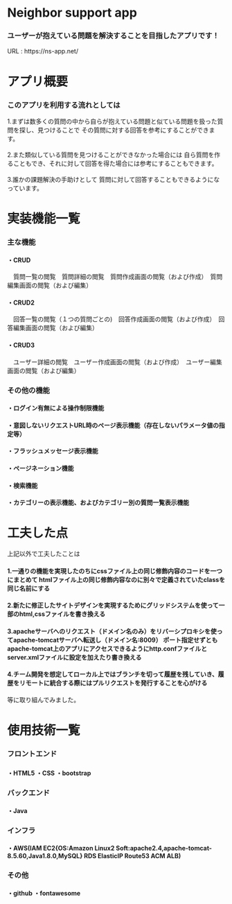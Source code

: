 # Neighbor support app
<h3>ユーザーが抱えている問題を解決することを目指したアプリです！</h3>
URL : https://ns-app.net/

# アプリ概要
<h3>このアプリを利用する流れとしては</h3>
1.まずは数多くの質問の中から自らが抱えている問題と似ている問題を扱った質問を探し、見つけることで
その質問に対する回答を参考にすることができます。<br><br>
2.また類似している質問を見つけることができなかった場合には
自ら質問を作ることもでき、それに対して回答を得た場合には参考にすることもできます。<br><br>
3.誰かの課題解決の手助けとして
質問に対して回答することもできるようになっています。

# 実装機能一覧
<h3>主な機能</h3>
<h4>・CRUD</h4>
　質問一覧の閲覧　質問詳細の閲覧　質問作成画面の閲覧（および作成）　質問編集画面の閲覧（および編集）<br>
<h4>・CRUD2</h4>
　回答一覧の閲覧（１つの質問ごとの)　回答作成画面の閲覧（および作成）　回答編集画面の閲覧（および編集）<br>
<h4>・CRUD3</h4>
　ユーザー詳細の閲覧　ユーザー作成画面の閲覧（および作成）　ユーザー編集画面の閲覧（および編集）<br>
<h3>その他の機能</h3>
<h4>・ログイン有無による操作制限機能</h4>
<h4>・意図しないリクエストURL時のページ表示機能（存在しないパラメータ値の指定等）</h4>
<h4>・フラッシュメッセージ表示機能</h4>
<h4>・ページネーション機能</h4>
<h4>・検索機能</h4>
<h4>・カテゴリーの表示機能、およびカテゴリー別の質問一覧表示機能</h4>

# 工夫した点
上記以外で工夫したことは<br>
<h4>1.一通りの機能を実現したのちにcssファイル上の同じ修飾内容のコードを一つにまとめて
htmlファイル上の同じ修飾内容なのに別々で定義されていたclassを同じ名前にする</h4>
<h4>2.新たに修正したサイトデザインを実現するためにグリッドシステムを使って一部のhtml,cssファイルを書き換える</h4>
<h4>3.apacheサーバへのリクエスト（ドメイン名のみ）をリバーシプロキシを使ってapache-tomcatサーバへ転送し（ドメイン名:8009）
ポート指定せずともapache-tomcat上のアプリにアクセスできるようにhttp.confファイルとserver.xmlファイルに設定を加えたり書き換える</h4>
<h4>4.チーム開発を想定してローカル上ではブランチを切って履歴を残していき、履歴をリモートに統合する際にはプルリクエストを発行することを心がける</h4>
等に取り組んでみました。

# 使用技術一覧
<h3>フロントエンド<h3>
<h4>・HTML5 ・CSS ・bootstrap</h4>
<h3>バックエンド</h3>
<h4>・Java</h4>
<h3>インフラ</h3>
<h4>・AWS(IAM EC2{OS:Amazon Linux2 Soft:apache2.4,apache-tomcat-8.5.60,Java1.8.0,MySQL} RDS ElasticIP Route53 ACM ALB)</h4>
<h3>その他</h3>
<h4>・github ・fontawesome </h4>



